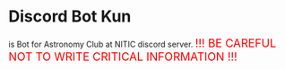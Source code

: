 # Discord Bot Kun
is Bot for Astronomy Club at NITIC discord server.
<span style="color: red; font-size: 20px;"> !!! BE CAREFUL NOT TO WRITE CRITICAL INFORMATION !!! </span>
